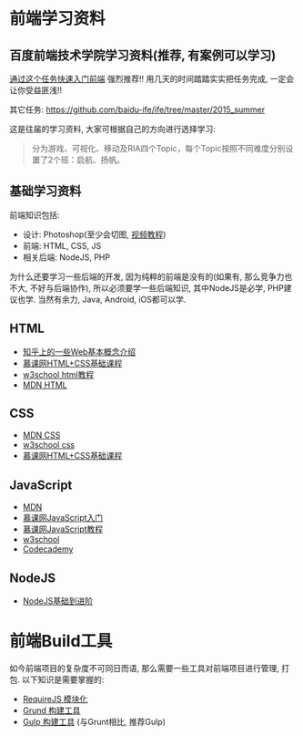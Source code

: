 # 前端学习资料

## 百度前端技术学院学习资料(推荐, 有案例可以学习)

[通过这个任务快速入门前端](https://github.com/baidu-ife/ife/tree/master/2015_spring/task/task0001) 强烈推荐!! 用几天的时间踏踏实实把任务完成, 一定会让你受益匪浅!!

其它任务:
https://github.com/baidu-ife/ife/tree/master/2015_summer

这是往届的学习资料, 大家可根据自己的方向进行选择学习:

> 分为游戏、可视化、移动及RIA四个Topic，每个Topic按照不同难度分别设置了2个班：启航、扬帆。

## 基础学习资料

前端知识包括:
- 设计: Photoshop(至少会切图, [视频教程](http://www.iqiyi.com/w_19rsi0a0kl.html))
- 前端: HTML, CSS, JS
- 相关后端: NodeJS, PHP

为什么还要学习一些后端的开发, 因为纯粹的前端是没有的(如果有, 那么竞争力也不大, 不好与后端协作), 所以必须要学一些后端知识, 其中NodeJS是必学, PHP建议也学. 当然有余力, Java, Android, iOS都可以学.

## HTML

- [知乎上的一些Web基本概念介绍](http://www.zhihu.com/question/22689579)
- [慕课网HTML+CSS基础课程](http://www.imooc.com/learn/9)
- [w3school html教程](http://w3school.com.cn/html/index.asp)
- [MDN HTML](https://developer.mozilla.org/zh-CN/docs/Web/HTML/Introduction)

## CSS

- [MDN CSS](https://developer.mozilla.org/zh-CN/docs/Web/Guide/CSS/Getting_started)
- [w3school css](http://w3school.com.cn/css/index.asp)
- [慕课网HTML+CSS基础课程](http://www.imooc.com/learn/9)

## JavaScript

- [MDN](https://developer.mozilla.org/zh-CN/docs/Web/JavaScript)
- [慕课网JavaScript入门](http://www.imooc.com/learn/36)
- [慕课网JavaScript教程](http://www.imooc.com/learn/10)
- [w3school](http://www.w3school.com.cn/js/)
- [Codecademy](http://www.codecademy.com/tracks/javascript)

## NodeJS

- [NodeJS基础到进阶](http://blog.fens.me/series-nodejs)

# 前端Build工具

如今前端项目的复杂度不可同日而语, 那么需要一些工具对前端项目进行管理, 打包. 以下知识是需要掌握的:

- [RequireJS 模块化](http://www.requirejs.org/)
- [Grund 构建工具](http://www.gruntjs.net/)
- [Gulp 构建工具](http://www.gulpjs.com.cn/) (与Grunt相比, 推荐Gulp)
